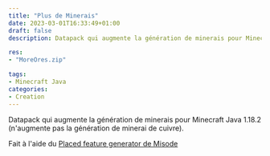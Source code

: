 ```yaml
---
title: "Plus de Minerais"
date: 2023-03-01T16:33:49+01:00
draft: false
description: Datapack qui augmente la génération de minerais pour Minecraft Java 1.18.2

res:
- "MoreOres.zip"

tags:
- Minecraft Java
categories:
- Creation
---
```


Datapack qui augmente la génération de minerais pour Minecraft Java 1.18.2 (n'augmente pas la génération de minerai de cuivre).

Fait à l'aide du [Placed feature generator de Misode](https://misode.github.io/worldgen/placed-feature/)
